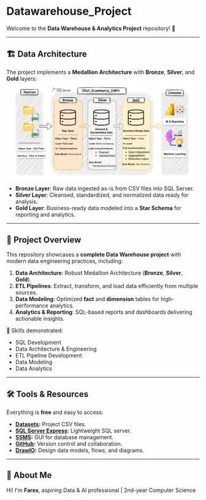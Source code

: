 # Datawarehouse_Project
Welcome to the **Data Warehouse & Analytics Project** repository! 🚀

---

## 🏗️ Data Architecture

The project implements a **Medallion Architecture** with **Bronze**, **Silver**, and **Gold** layers:
![Data Architecture](docs/data_architecture.png)

- **Bronze Layer**: Raw data ingested as-is from CSV files into SQL Server.  
- **Silver Layer**: Cleansed, standardized, and normalized data ready for analysis.  
- **Gold Layer**: Business-ready data modeled into a **Star Schema** for reporting and analytics.  

---

## 📖 Project Overview

This repository showcases a **complete Data Warehouse project** with modern data engineering practices, including:

1. **Data Architecture**: Robust Medallion Architecture (**Bronze**, **Silver**, **Gold**).  
2. **ETL Pipelines**: Extract, transform, and load data efficiently from multiple sources.  
3. **Data Modeling**: Optimized **fact** and **dimension** tables for high-performance analytics.  
4. **Analytics & Reporting**: SQL-based reports and dashboards delivering actionable insights.  

🎯 Skills demonstrated:  
- SQL Development  
- Data Architecture & Engineering  
- ETL Pipeline Development  
- Data Modeling  
- Data Analytics  

---

## 🛠️ Tools & Resources

Everything is **free** and easy to access:

- **[Datasets](datasets/):** Project CSV files.  
- **[SQL Server Express](https://www.microsoft.com/en-us/sql-server/sql-server-downloads):** Lightweight SQL server.  
- **[SSMS](https://learn.microsoft.com/en-us/sql/ssms/download-sql-server-management-studio-ssms?view=sql-server-ver16):** GUI for database management.  
- **[GitHub](https://github.com/):** Version control and collaboration.  
- **[DrawIO](https://www.drawio.com/):** Design data models, flows, and diagrams.  

---

## 🌟 About Me
Hi! I'm **Fares**, aspiring Data & AI professional | 2nd-year Computer Science
